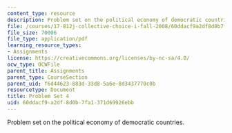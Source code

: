 ```yaml
---
content_type: resource
description: Problem set on the political economy of democratic countries.
file: /courses/17-812j-collective-choice-i-fall-2008/60ddacf9a2df8d0b7fa1371d69926ebb_pset4.pdf
file_size: 70006
file_type: application/pdf
learning_resource_types:
- Assignments
license: https://creativecommons.org/licenses/by-nc-sa/4.0/
ocw_type: OCWFile
parent_title: Assignments
parent_type: CourseSection
parent_uid: f6d44623-883d-33d8-5a6e-8d3437770c0b
resourcetype: Document
title: Problem Set 4
uid: 60ddacf9-a2df-8d0b-7fa1-371d69926ebb
---
```

Problem set on the political economy of democratic countries.